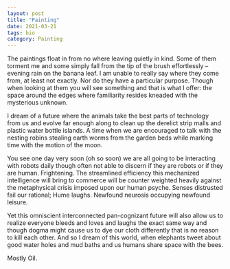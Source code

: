 ```yaml
---
layout: post
title: "Painting" 
date: 2021-03-21 
tags: bio
category: Painting 
---
```

The paintings float in from no where leaving quietly in kind. Some of them torment me and some simply fall from the tip of the brush effortlessly – evening rain on the banana leaf. I am unable to really say where they come from, at least not exactly. Nor do they have a particular purpose. Though when looking at them you will see something and that is what I offer: the space around the edges where familiarity resides kneaded with the mysterious unknown.

I dream of a future where the animals take the best parts of technology from us and evolve far enough along to clean up the derelict strip malls and plastic water bottle islands. A time when we are encouraged to talk with the nesting robins stealing earth worms from the garden beds while marking time with the motion of the moon.

You see one day very soon (oh so soon) we are all going to be interacting with robots daily though often not able to discern if they are robots or if they are human. Frightening. The streamlined efficiency this mechanized intelligence will bring to commerce will be counter weighted heavily against the metaphysical crisis imposed upon our human psyche. Senses distrusted fail our rational; Hume laughs. Newfound neurosis occupying newfound leisure.

Yet this omniscient interconnected pan-cognizant future will also allow us to realize everyone bleeds and loves and laughs the exact same way and though dogma might cause us to dye our cloth differently that is no reason to kill each other. And so I dream of this world, when elephants tweet about good water holes and mud baths and us humans share space with the bees.

Mostly Oil. 
